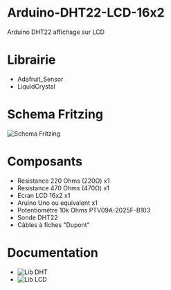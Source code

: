 # Arduino-DHT22-LCD-16x2
Arduino DHT22 affichage sur LCD

# Librairie 
* Adafruit_Sensor
* LiquidCrystal 

# Schema Fritzing

![Schema Fritzing](http://pix.toile-libre.org/upload/original/1510819120.png)

# Composants

* Resistance 220 Ohms (220Ω) x1
* Resistance 470 Ohms (470Ω) x1
* Ecran LCD 16x2 x1
* Aruino Uno ou equivalent x1
* Potentiomètre 10k Ohms PTV09A-2025F-B103
* Sonde DHT22
* Câbles à fiches "Dupont"

# Documentation
* ![Lib DHT](https://github.com/adafruit/DHT-sensor-library)
* ![Lib LCD](https://github.com/arduino-libraries/LiquidCrystal)


